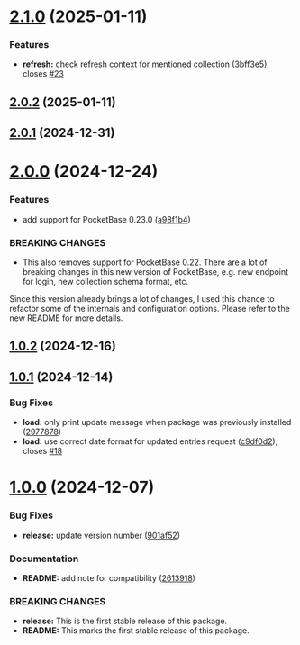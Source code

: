 # [2.1.0](https://github.com/pawcoding/astro-loader-pocketbase/compare/v2.0.2...v2.1.0) (2025-01-11)


### Features

* **refresh:** check refresh context for mentioned collection ([3bff3e5](https://github.com/pawcoding/astro-loader-pocketbase/commit/3bff3e509b00e0ade1f4389bf33ceae2adf45f43)), closes [#23](https://github.com/pawcoding/astro-loader-pocketbase/issues/23)

## [2.0.2](https://github.com/pawcoding/astro-loader-pocketbase/compare/v2.0.1...v2.0.2) (2025-01-11)

## [2.0.1](https://github.com/pawcoding/astro-loader-pocketbase/compare/v2.0.0...v2.0.1) (2024-12-31)

# [2.0.0](https://github.com/pawcoding/astro-loader-pocketbase/compare/v1.0.2...v2.0.0) (2024-12-24)


### Features

* add support for PocketBase 0.23.0 ([a98f1b4](https://github.com/pawcoding/astro-loader-pocketbase/commit/a98f1b41d07bd66aca244f1ed2f473027d011be2))


### BREAKING CHANGES

* This also removes support for PocketBase 0.22.
There are a lot of breaking changes in this new version of PocketBase,
e.g. new endpoint for login, new collection schema format, etc.

Since this version already brings a lot of changes, I used this chance
to refactor some of the internals and configuration options. Please
refer to the new README for more details.

## [1.0.2](https://github.com/pawcoding/astro-loader-pocketbase/compare/v1.0.1...v1.0.2) (2024-12-16)

## [1.0.1](https://github.com/pawcoding/astro-loader-pocketbase/compare/v1.0.0...v1.0.1) (2024-12-14)


### Bug Fixes

* **load:** only print update message when package was previously installed ([2977878](https://github.com/pawcoding/astro-loader-pocketbase/commit/29778788d0d4081406370c627d526e1c06f7c2f2))
* **load:** use correct date format for updated entries request ([c9df0d2](https://github.com/pawcoding/astro-loader-pocketbase/commit/c9df0d2f4638fac1aabfbc2b90ff0dd6336668fa)), closes [#18](https://github.com/pawcoding/astro-loader-pocketbase/issues/18)

# [1.0.0](https://github.com/pawcoding/astro-loader-pocketbase/compare/v0.5.0...v1.0.0) (2024-12-07)


### Bug Fixes

* **release:** update version number ([901af52](https://github.com/pawcoding/astro-loader-pocketbase/commit/901af52bfd91dc970e8bcee6fffcf8aaae97c75f))


### Documentation

* **README:** add note for compatibility ([2613918](https://github.com/pawcoding/astro-loader-pocketbase/commit/261391897ad6984eebbaf7bbb8195ada2382eb67))


### BREAKING CHANGES

* **release:** This is the first stable release of this package.
* **README:** This marks the first stable release of this package.
